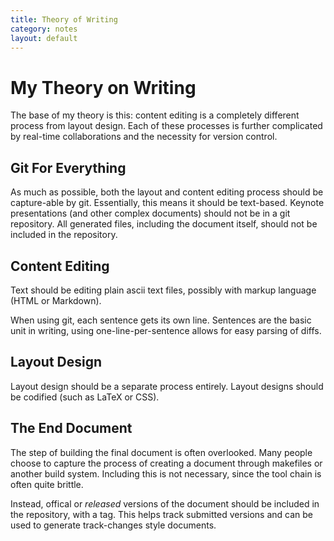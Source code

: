 ```yaml
---
title: Theory of Writing
category: notes
layout: default
---
```


# My Theory on Writing

The base of my theory is this: content editing is a completely different process from layout design.
Each of these processes is further complicated by real-time collaborations and the necessity for version control.

## Git For Everything

As much as possible, both the layout and content editing process should be capture-able by git.
Essentially, this means it should be text-based.
Keynote presentations (and other complex documents) should not be in a git repository.
All generated files, including the document itself, should not be included in the repository.

## Content Editing

Text should be editing plain ascii text files, possibly with markup language (HTML or Markdown).

When using git, each sentence gets its own line.
Sentences are the basic unit in writing, using one-line-per-sentence allows for easy parsing of diffs.

## Layout Design

Layout design should be a separate process entirely.
Layout designs should be codified (such as LaTeX or CSS).

## The End Document

The step of building the final document is often overlooked.
Many people choose to capture the process of creating a document through makefiles or another build system.
Including this is not necessary, since the tool chain is often quite brittle.

Instead, offical or *released* versions of the document should be included in the repository, with a tag.
This helps track submitted versions and can be used to generate track-changes style documents.
